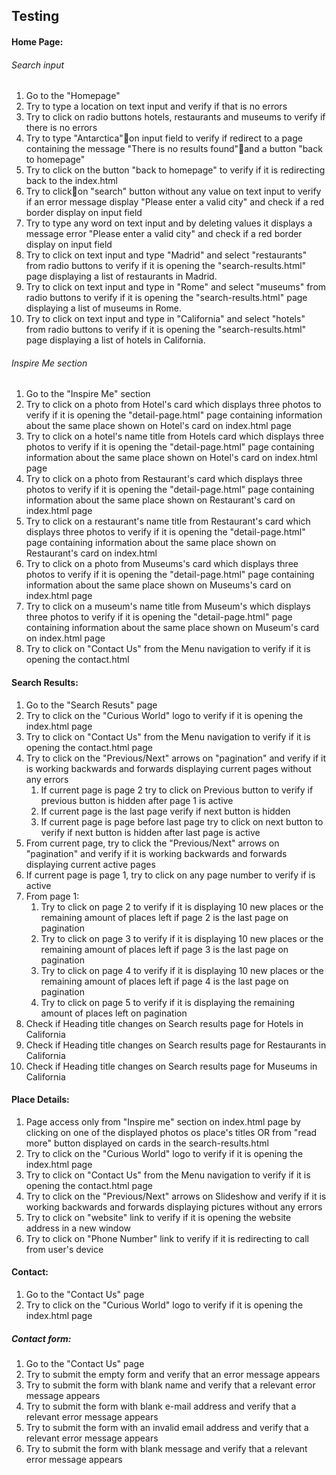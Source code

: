 ## Testing
 
#### Home Page:
###### Search input
1. Go to the "Homepage"
2. Try to type a location on text input and verify if that is no errors
3. Try to click on radio buttons hotels, restaurants and museums to verify if there is no errors
4. Try to type "Antarctica"on input field to verify if redirect to a page containing the message "There is no results found"and a button "back to homepage"
5. Try to click on the button "back to homepage" to verify if it is redirecting back to the index.html
6. Try to clickon "search" button without any value on text input to verify if an error message display "Please enter a valid city" and check if a red border display on input field
7. Try to type any word on text input and by deleting values it displays a message error "Please enter a valid city" and check if a red border display on input field
8. Try to click on text input and type "Madrid" and select "restaurants" from radio buttons to verify if it is opening the "search-results.html" page displaying a list of restaurants in Madrid.
9. Try to click on text input and type in "Rome" and select "museums" from radio buttons to verify if it is opening the "search-results.html" page displaying a list of museums in Rome.
10. Try to click on text input and type in "California" and select "hotels" from radio buttons to verify if it is opening the "search-results.html" page displaying a list of hotels in California.


###### Inspire Me section
1. Go to the "Inspire Me" section
2. Try to click on a photo from Hotel's card which displays three photos to verify if it is opening the "detail-page.html" page containing information about the same place shown on Hotel's card on index.html page
3. Try to click on a hotel's name title from Hotels card which displays three photos to verify if it is opening the "detail-page.html" page containing information about the same place shown on Hotel's card on index.html page
4. Try to click on a photo from Restaurant's card which displays three photos to verify if it is opening the "detail-page.html" page containing information about the same place shown on Restaurant's card on index.html page
5. Try to click on a restaurant's name title from Restaurant's card which displays three photos to verify if it is opening the "detail-page.html" page containing information about the same place shown on Restaurant's card on index.html
6. Try to click on a photo from Museums's card which displays three photos to verify if it is opening the "detail-page.html" page containing information about the same place shown on Museums's card on index.html page
7. Try to click on a museum's name title from Museum's which displays three photos to verify if it is opening the "detail-page.html" page containing information about the same place shown on Museum's card on index.html page
8. Try to click on "Contact Us" from the Menu navigation to verify if it is opening the contact.html


#### Search Results:
1. Go to the "Search Resuts" page
2. Try to click on the "Curious World" logo to verify if it is opening the index.html page
3. Try to click on "Contact Us" from the Menu navigation to verify if it is opening the contact.html page
4. Try to click on the "Previous/Next" arrows on "pagination" and verify if it is working backwards and forwards displaying current pages without any errors
      1. If current page is page 2 try to click on Previous button to verify if previous button is hidden after page 1 is active
      2. If current page is the last page verify if next button is hidden
      3. If current page is page before last page try to click on next button to verify if next button is hidden after last page is active
5. From current page, try to click the "Previous/Next" arrows on "pagination" and verify if it is working backwards and forwards displaying current active pages
6. If current page is page 1, try to click on any page number to verify if is active
7. From page 1:
      1. Try to click on page 2 to verify if it is displaying 10 new places or the remaining amount of places left if page 2 is the last    page on pagination
      2. Try to click on page 3 to verify if it is displaying 10 new places or the remaining amount of places left if page 3 is the last    page on pagination
      3. Try to click on page 4 to verify if it is displaying 10 new places or the remaining amount of places left if page 4 is the last    page on pagination
      4. Try to click on page 5 to verify if it is displaying the remaining amount of places left on pagination   
8. Check if Heading title changes on Search results page for Hotels in California 
9. Check if Heading title changes on Search results page for Restaurants in California 
10. Check if Heading title changes on Search results page for Museums in California


#### Place Details:
1. Page access only from "Inspire me" section on index.html page by clicking on one of the displayed photos os place's titles OR from "read more" button displayed on cards in the search-results.html
2. Try to click on the "Curious World" logo to verify if it is opening the index.html page
3. Try to click on "Contact Us" from the Menu navigation to verify if it is opening the contact.html page 
4. Try to click on the "Previous/Next" arrows on Slideshow and verify if it is working backwards and forwards displaying pictures without any errors
5. Try to click on "website" link to verify if it is opening the website address in a new window 
6. Try to click on "Phone Number" link to verify if it is redirecting to call from user's device

#### Contact:
1. Go to the "Contact Us" page
2. Try to click on the "Curious World" logo to verify if it is opening the index.html page
 
##### Contact form:
1. Go to the "Contact Us" page
2. Try to submit the empty form and verify that an error message appears
3. Try to submit the form with blank name and verify that a relevant error message appears
4. Try to submit the form with blank e-mail address and verify that a relevant error message appears
5. Try to submit the form with an invalid email address and verify that a relevant error message appears
6. Try to submit the form with blank message and verify that a relevant error message appears

